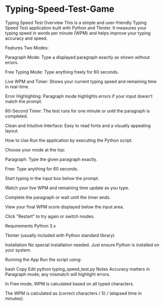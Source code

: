 # Typing-Speed-Test-Game
Typing Speed Test
Overview
This is a simple and user-friendly Typing Speed Test application built with Python and Tkinter. It measures your typing speed in words per minute (WPM) and helps improve your typing accuracy and speed.

Features
Two Modes:

Paragraph Mode: Type a displayed paragraph exactly as shown without errors.

Free Typing Mode: Type anything freely for 60 seconds.

Live WPM and Timer: Shows your current typing speed and remaining time in real-time.

Error Highlighting: Paragraph mode highlights errors if your input doesn't match the prompt.

60-Second Timer: The test runs for one minute or until the paragraph is completed.

Clean and Intuitive Interface: Easy to read fonts and a visually appealing layout.

How to Use
Run the application by executing the Python script.

Choose your mode at the top:

Paragraph: Type the given paragraph exactly.

Free: Type anything for 60 seconds.

Start typing in the input box below the prompt.

Watch your live WPM and remaining time update as you type.

Complete the paragraph or wait until the timer ends.

View your final WPM score displayed below the input area.

Click "Restart" to try again or switch modes.

Requirements
Python 3.x

Tkinter (usually included with Python standard library)

Installation
No special installation needed. Just ensure Python is installed on your system.

Running the App
Run the script using:

bash
Copy
Edit
python typing_speed_test.py
Notes
Accuracy matters in Paragraph mode; any mismatch will highlight errors.

In Free mode, WPM is calculated based on all typed characters.

The WPM is calculated as (correct characters / 5) / (elapsed time in minutes).
